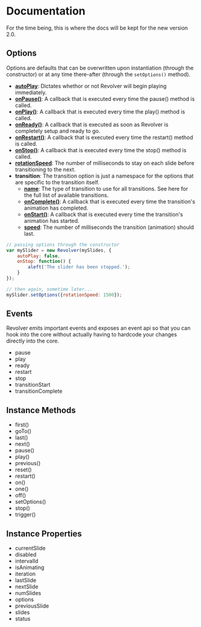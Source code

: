 # Documentation

For the time being, this is where the docs will be kept for the new version 2.0.

## Options

Options are defaults that can be overwritten upon instantiation (through the constructor) or at any time there-after (through the `setOptions()` method).

* [**autoPlay**](https://github.com/revolverjs/revolverjs/blob/master/docs/options/autoplay.md): Dictates whethor or not Revolver will begin playing immediately.
* [**onPause()**](https://github.com/revolverjs/revolverjs/blob/master/docs/options/onpause.md): A callback that is executed every time the pause() method is called.
* [**onPlay()**](https://github.com/revolverjs/revolverjs/blob/master/docs/options/onplay.md): A callback that is executed every time the play() method is called.
* [**onReady()**](https://github.com/revolverjs/revolverjs/blob/master/docs/options/onready.md): A callback that is executed as soon as Revolver is completely setup and ready to go.
* [**onRestart()**](https://github.com/revolverjs/revolverjs/blob/master/docs/options/onrestart.md): A callback that is executed every time the restart() method is called.
* [**onStop()**](https://github.com/revolverjs/revolverjs/blob/master/docs/options/onstop.md): A callback that is executed every time the stop() method is called.
* [**rotationSpeed**](https://github.com/revolverjs/revolverjs/blob/master/docs/options/rotationspeed.md): The number of milliseconds to stay on each slide before transitioning to the next.
* **transition**: The transition option is just a namespace for the options that are specific to the transition itself.
  * [**name**](https://github.com/revolverjs/revolverjs/blob/master/docs/options/transition/name.md): The type of transition to use for all transitions. See here for the full list of available transitions.
  * [**onComplete()**](https://github.com/revolverjs/revolverjs/blob/master/docs/options/transition/oncomplete.md): A callback that is executed every time the transition's animation has completed.
  * [**onStart()**](https://github.com/revolverjs/revolverjs/blob/master/docs/options/transition/onstart.md): A callback that is executed every time the transition's animation has started.
  * [**speed**](https://github.com/revolverjs/revolverjs/blob/master/docs/options/transition/speed.md): The number of milliseconds the transition (animation) should last.

```javascript
// passing options through the constructor
var mySlider = new Revolver(mySlides, {
	autoPlay: false,
	onStop: function() {
		aleft('The slider has been stopped.');	
	}
});

// then again, sometime later...
mySlider.setOptions({rotationSpeed: 1500});
```

## Events

Revolver emits important events and exposes an event api so that you can hook into the core without actually having to hardcode your changes directly into the core. 

* pause
* play
* ready
* restart
* stop
* transitionStart
* transitionComplete

## Instance Methods

* first()
* goTo()
* last()
* next()
* pause()
* play()
* previous()
* reset()
* restart()
* on()
* one()
* off()
* setOptions()
* stop()
* trigger()

## Instance Properties

* currentSlide
* disabled
* intervalId
* isAnimating
* iteration
* lastSlide
* nextSlide
* numSlides
* options
* previousSlide
* slides
* status